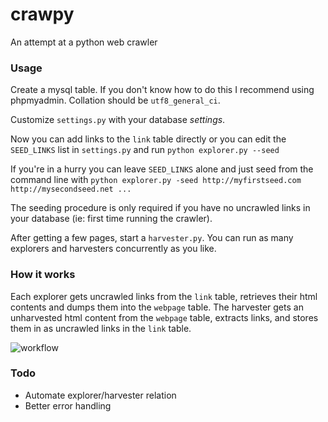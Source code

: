 # crawpy
An attempt at a python web crawler

### Usage

Create a mysql table. If you don't know how to do this I recommend using phpmyadmin. Collation should be `utf8_general_ci`.

Customize `settings.py` with your database *settings*.

Now you can add links to the `link` table directly or you can edit the `SEED_LINKS` list in `settings.py` and run `python explorer.py --seed`

If you're in a hurry you can leave `SEED_LINKS` alone and just seed from the command line with `python explorer.py -seed http://myfirstseed.com http://mysecondseed.net ...`

The seeding procedure is only required if you have no uncrawled links in your database (ie: first time running the crawler).

After getting a few pages, start a `harvester.py`.
You can run as many explorers and harvesters concurrently as you like.

### How it works
Each explorer gets uncrawled links from the `link` table, retrieves their html contents and dumps them into the `webpage` table.
The harvester gets an unharvested html content from the `webpage` table, extracts links, and stores them in as uncrawled links in the `link` table.

![workflow](http://i.imgur.com/QV05o.jpg)

### Todo

* Automate explorer/harvester relation
* Better error handling
